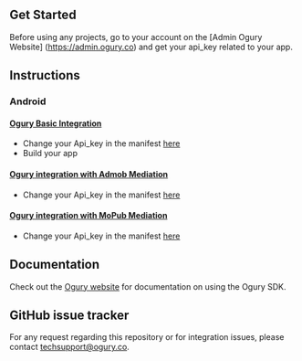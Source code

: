 ## Get Started

Before using any projects, go to your account on the [Admin Ogury Website] (https://admin.ogury.co) and get your api_key related to your app.

## Instructions

### Android

#### [Ogury Basic Integration](https://github.com/Ogury/Sample-Projects/tree/master/Android/MyApplication)
* Change your Api_key in the manifest [here](https://github.com/Ogury/Sample-Projects/tree/master/Android/MyApplication/app/src/main/AndroidManifest.xml#L25)
* Build your app

#### [Ogury integration with Admob Mediation](https://github.com/Ogury/Sample-Projects/tree/master/Android/Admob_mediation)
* Change your Api_key in the manifest [here](https://github.com/Ogury/Sample-Projects/tree/master/Android/Admob_mediation/app/src/main/AndroidManifest.xml#L26)

#### [Ogury integration with MoPub Mediation](https://github.com/Ogury/Sample-Projects/tree/master/Android/MoPub_mediation)
* Change your Api_key in the manifest [here](https://github.com/Ogury/Sample-Projects/tree/master/Android/MoPub_mediation/app/src/main/AndroidManifest.xml#L29)

## Documentation

Check out the [Ogury website](https://admin.ogury.co) for documentation on using the Ogury SDK.

## GitHub issue tracker

For any request regarding this repository or for integration issues, please contact techsupport@ogury.co.

